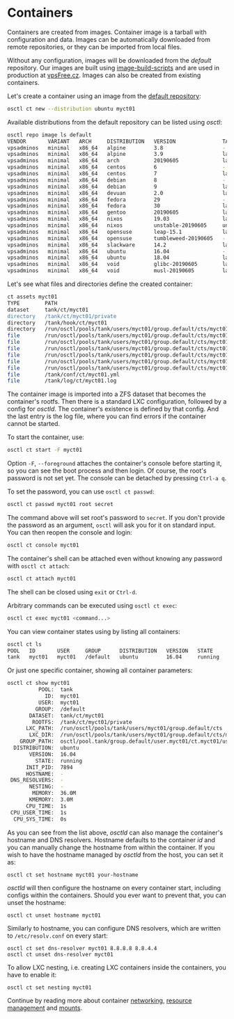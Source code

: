 # Containers
Containers are created from images. Container image is a tarball with
configuration and data. Images can be automatically downloaded from remote
repositories, or they can be imported from local files.

Without any configuration, images will be downloaded from the *default*
repository. Our images are built using
[image-build-scripts](https://github.com/vpsfreecz/build-vpsfree-templates/tree/vpsadminos)
and are used in production at [vpsFree.cz](https://vpsfree.org). Images can also
be created from existing containers.

Let's create a container using an image from the
[default repository](https://images.vpsadminos.org):

```bash
osctl ct new --distribution ubuntu myct01
```

Available distributions from the default repository can be listed using *osctl*:

```bash
osctl repo image ls default
VENDOR       VARIANT   ARCH     DISTRIBUTION   VERSION               TAGS                                      CACHED
vpsadminos   minimal   x86_64   alpine         3.8                   -                                         -
vpsadminos   minimal   x86_64   alpine         3.9                   latest,stable                             -
vpsadminos   minimal   x86_64   arch           20190605              latest,stable                             -
vpsadminos   minimal   x86_64   centos         6                     -                                         -
vpsadminos   minimal   x86_64   centos         7                     latest,stable                             -
vpsadminos   minimal   x86_64   debian         8                     -                                         -
vpsadminos   minimal   x86_64   debian         9                     latest,stable                             -
vpsadminos   minimal   x86_64   devuan         2.0                   latest,stable                             -
vpsadminos   minimal   x86_64   fedora         29                    -                                         -
vpsadminos   minimal   x86_64   fedora         30                    latest,stable                             -
vpsadminos   minimal   x86_64   gentoo         20190605              latest,stable                             -
vpsadminos   minimal   x86_64   nixos          19.03                 latest,stable                             -
vpsadminos   minimal   x86_64   nixos          unstable-20190605     unstable                                  -
vpsadminos   minimal   x86_64   opensuse       leap-15.1             latest,stable                             -
vpsadminos   minimal   x86_64   opensuse       tumbleweed-20190605   -                                         -
vpsadminos   minimal   x86_64   slackware      14.2                  latest,stable                             -
vpsadminos   minimal   x86_64   ubuntu         16.04                 -                                         -
vpsadminos   minimal   x86_64   ubuntu         18.04                 latest,stable                             -
vpsadminos   minimal   x86_64   void           glibc-20190605        latest,latest-glibc,stable,stable-glibc   -
vpsadminos   minimal   x86_64   void           musl-20190605         latest-musl,stable-musl                   -
```
Let's see what files and directories define the created container:

```bash
ct assets myct01
TYPE        PATH                                                                     STATE     PURPOSE
dataset     tank/ct/myct01                                                           valid     Container's rootfs dataset
directory   /tank/ct/myct01/private                                                  valid     Container's rootfs
directory   /tank/hook/ct/myct01                                                     valid     User supplied script hooks
directory   /run/osctl/pools/tank/users/myct01/group.default/cts/myct01            valid     LXC configuration
file        /run/osctl/pools/tank/users/myct01/group.default/cts/myct01/config     valid     LXC base config
file        /run/osctl/pools/tank/users/myct01/group.default/cts/myct01/network    valid     LXC network config
file        /run/osctl/pools/tank/users/myct01/group.default/cts/myct01/cgparams   valid     LXC cgroup parameters
file        /run/osctl/pools/tank/users/myct01/group.default/cts/myct01/prlimits   valid     LXC resource limits
file        /run/osctl/pools/tank/users/myct01/group.default/cts/myct01/mounts     valid     LXC mounts
file        /run/osctl/pools/tank/users/myct01/group.default/cts/myct01/.bashrc    valid     Shell configuration file for osctl ct su
file        /tank/conf/ct/myct01.yml                                                 valid     Container config for osctld
file        /tank/log/ct/myct01.log                                                  valid     LXC log file
```

The container image is imported into a ZFS dataset that becomes the container's
rootfs. Then there is a standard LXC configuration, followed by a config for
*osctld*. The container's existence is defined by that config. And the last entry
is the log file, where you can find errors if the container cannot be started.

To start the container, use:

```bash
osctl ct start -F myct01
```

Option `-F`, `--foreground` attaches the container's console before starting it,
so you can see the boot process and then login. Of course, the root's password
is not set yet. The console can be detached by pressing `Ctrl-a q`.

To set the password, you can use `osctl ct passwd`:

```bash
osctl ct passwd myct01 root secret
```

The command above will set root's password to `secret`. If you don't provide
the password as an argument, `osctl` will ask you for it on standard input.
You can then reopen the console and login:

```bash
osctl ct console myct01
```

The container's shell can be attached even without knowing any password with
`osctl ct attach`:

```bash
osctl ct attach myct01
```

The shell can be closed using `exit` or `Ctrl-d`.

Arbitrary commands can be executed using `osctl ct exec`:

```bash
osctl ct exec myct01 <command...>
```

You can view container states using by listing all containers:

```bash
osctl ct ls
POOL   ID       USER     GROUP      DISTRIBUTION   VERSION   STATE     INIT_PID   MEMORY   CPU_TIME 
tank   myct01   myct01   /default   ubuntu         16.04     running   7894       36.0M    1s
```

Or just one specific container, showing all container parameters:

```bash
osctl ct show myct01
          POOL:  tank
            ID:  myct01
          USER:  myct01
         GROUP:  /default
       DATASET:  tank/ct/myct01
        ROOTFS:  /tank/ct/myct01/private
      LXC_PATH:  /run/osctl/pools/tank/users/myct01/group.default/cts
       LXC_DIR:  /run/osctl/pools/tank/users/myct01/group.default/cts/myct01
    GROUP_PATH:  osctl/pool.tank/group.default/user.myct01/ct.myct01/user-owned
  DISTRIBUTION:  ubuntu
       VERSION:  16.04
         STATE:  running
      INIT_PID:  7894
      HOSTNAME:  -
 DNS_RESOLVERS:  -
       NESTING:  -
        MEMORY:  36.0M
       KMEMORY:  3.0M
      CPU_TIME:  1s
 CPU_USER_TIME:  1s
  CPU_SYS_TIME:  0s
```

As you can see from the list above, *osctld* can also manage the container's
hostname and DNS resolvers. Hostname defaults to the container *id* and you
can manually change the hostname from within the container. If you wish to have
the hostname managed by *osctld* from the host, you can set it as:

```
osctl ct set hostname myct01 your-hostname
```

*osctld* will then configure the hostname on every container start, including
configs within the containers. Should you ever want to prevent that, you can
unset the hostname:

```
osctl ct unset hostname myct01
```

Similarly to hostname, you can configure DNS resolvers, which are written to
`/etc/resolv.conf` on every start:

```
osctl ct set dns-resolver myct01 8.8.8.8 8.8.4.4
osctl ct unset dns-resolver myct01
```

To allow LXC nesting, i.e. creating LXC containers inside the containers, you
have to enable it:

```
osctl ct set nesting myct01
```

Continue by reading more about container [networking](networking.md),
[resource management](resources.md) and [mounts](mounts.md).
